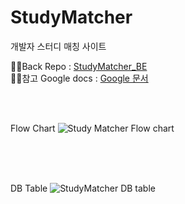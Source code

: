 # StudyMatcher
개발자 스터디 매칭 사이트

✍🏻Back Repo : [StudyMatcher_BE](https://github.com/Thirdsense3/StudyMatcher_BE)  
✍🏻참고 Google docs : [Google 문서](https://docs.google.com/document/d/1X1P-m9sL4iWKePTRhvlW2BScIvwCzL2ydbH7vDpWv-Q/edit)

<br>
<br>

Flow Chart
![Study Matcher Flow chart](https://user-images.githubusercontent.com/14210444/132620951-6c6976cd-fc87-4f58-a918-996858e5d115.jpg)


<br>
<br>
<br>

DB Table
![StudyMatcher DB table](https://user-images.githubusercontent.com/14210444/132128570-9da93696-7068-48c8-bc6d-9d96e0ec76f9.png)

